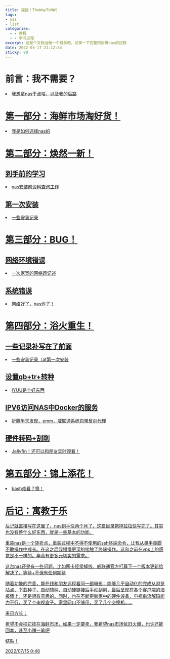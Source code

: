 ```yaml
---
title: 完结！TheWayToNAS
tags: 
- nas
- list
categories:
  - - 教程
  - - 学习过程
excerpt: 这是个文档当做一个目录吧，记录一下完整的折腾nas的过程
date: 2022-05-17 21:12:54
sticky: 80
---
```


# 前言：我不需要？
<li><a href="/post/220518nasPlan"  tags="">我想拿nas干点啥，以及我的后路</li>

# 第一部分：海鲜市场淘好货！
<li><a href="/post/220518nasbuy"  tags="">我是如何选择nas的</li>

# 第二部分：焕然一新！
## 到手前的学习
<li><a href="/post/220517PREinstallNAS"  tags="">nas安装前资料查询工作</li>

## 第一次安装
<li><a href="/post/220518install"  tags="">一些安装记录</li>

# 第三部分：BUG！
## 网络环境错误
<li><a href="/post/220629networkProblem"  tags="">一次家宽的网络题记述</li>

## 系统错误
<li><a href="/post/220703nassystemfix"  tags="">网络好了，nas炸了！</li>

# 第四部分：浴火重生！
## 一些记录补写在了前面
<li><a href="/post/220518install"  tags="">一些安装记录（at第一次安装</li>

## 设置qb+tr+转种
<li><a href="/post/220705setting-qb-tr-IYUUplus"  tags="">IYUU是个好东西</li>

## IPV6访问NAS中Docker的服务
<li><a href="/post/220705tcp6-tcp4"  tags="">折腾半天发现，emm，威联通系统自带反向代理</li>

## 硬件转码+刮削
<li><a href="/post/220706Jellyfin"  tags="">Jellyfin！还可以和朋友实时观看！</li>

# 第五部分：锦上添花！
<li><a href="/post/220714NASandZSH"  tags="">bash难看？换！</li>

# 后记：寓教于乐
后记就直接写在这里了，nas到手快两个月了，这篇目录拖拖拉拉快写完了。其实也没有整什么好东西，就是一些基本的功能。

重装nas是一个转折点，重装过程中不得不使用的ssh终端命令，让我从畏手畏脚不敢操作中成长。在这之后我慢慢更深的接触了终端操作。这和之前在vps上的感觉是不一样的。毕竟有更多元切实的需求。

这台nas还是有一些问题，比如网卡经常掉线。威联通官方打算下一个版本更新给解决了，等待+不保有任何期待

随着功能的完善，能在线和朋友远程看同一部电影；能够几乎自动化的完成从浏览站点、下载种子、自动辅种、自动硬链接后手动刮削，最后呈现在各个客户端的海报墙上，还是很有意思的。同时，也在不断更新家中的硬件设备，电视串流解码能力不行，买了个电视盒子。家里网口不够用，买了几个交换机……

来日方长；

希望不会把它挂在海鲜市场，如果一定要卖，我希望nas市场依旧火爆，也许还能回本，甚至小赚一笔吧

结贴！

2022/07/15 0:48